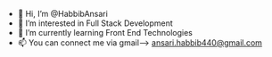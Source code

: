 - 👋 Hi, I’m @HabbibAnsari
- 👀 I’m interested in Full Stack Development
- 🌱 I’m currently learning Front End Technologies
- 📫 You can connect me via gmail--> ansari.habbib440@gmail.com

<!---
HabbibAnsari/HabbibAnsari is a ✨ special ✨ repository because its `README.md` (this file) appears on your GitHub profile.
You can click the Preview link to take a look at your changes.
--->
